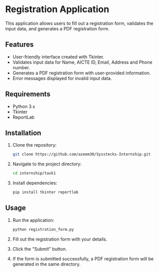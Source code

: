# Registration Application

This application allows users to fill out a registration form, validates the input data, and generates a PDF registration form.

## Features

- User-friendly interface created with Tkinter.
- Validates input data for Name, AICTE ID, Email, Address and Phone number.
- Generates a PDF registration form with user-provided information.
- Error messages displayed for invalid input data.

## Requirements

- Python 3.x
- Tkinter
- ReportLab

## Installation

1. Clone the repository:

    ```bash
    git clone https://github.com/azeem30/Sysstecks-Internship.git
    ```

2. Navigate to the project directory:

    ```bash
    cd internship/task1
    ```

3. Install dependencies:

    ```bash
    pip install tkinter reportlab
    ```

## Usage

1. Run the application:

    ```bash
    python registration_form.py
    ```

2. Fill out the registration form with your details.
3. Click the "Submit" button.
4. If the form is submitted successfully, a PDF registration form will be generated in the same directory.
